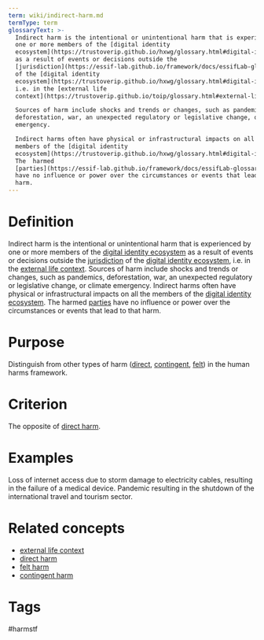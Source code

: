 ```yaml
---
term: wiki/indirect-harm.md
termType: term
glossaryText: >-
  Indirect harm is the intentional or unintentional harm that is experienced by
  one or more members of the [digital identity
  ecosystem](https://trustoverip.github.io/hxwg/glossary.html#digital-identity-ecosystem)
  as a result of events or decisions outside the
  [jurisdiction](https://essif-lab.github.io/framework/docs/essifLab-glossary#jurisdiction)
  of the [digital identity
  ecosystem](https://trustoverip.github.io/hxwg/glossary.html#digital-identity-ecosystem),
  i.e. in the [external life
  context](https://trustoverip.github.io/toip/glossary.html#external-life-context). 

  Sources of harm include shocks and trends or changes, such as pandemics,
  deforestation, war, an unexpected regulatory or legislative change, or climate
  emergency. 

  Indirect harms often have physical or infrastructural impacts on all the
  members of the [digital identity
  ecosystem](https://trustoverip.github.io/hxwg/glossary.html#digital-identity-ecosystem). 
  The  harmed
  [parties](https://essif-lab.github.io/framework/docs/essifLab-glossary#party)
  have no influence or power over the circumstances or events that lead to that
  harm.
---
```

# Definition
Indirect harm is the intentional or unintentional harm that is experienced by one or more members of the [digital identity ecosystem](https://trustoverip.github.io/hxwg/glossary.html#digital-identity-ecosystem) as a result of events or decisions outside the [jurisdiction](https://essif-lab.github.io/framework/docs/essifLab-glossary#jurisdiction) of the [digital identity ecosystem](https://trustoverip.github.io/hxwg/glossary.html#digital-identity-ecosystem), i.e. in the [external life context](https://trustoverip.github.io/toip/glossary.html#external-life-context). 
Sources of harm include shocks and trends or changes, such as pandemics, deforestation, war, an unexpected regulatory or legislative change, or climate emergency. 
Indirect harms often have physical or infrastructural impacts on all the members of the [digital identity ecosystem](https://trustoverip.github.io/hxwg/glossary.html#digital-identity-ecosystem).  The  harmed [parties](https://essif-lab.github.io/framework/docs/essifLab-glossary#party) have no influence or power over the circumstances or events that lead to that harm.
# Purpose
Distinguish from other types of harm ([direct](https://trustoverip.github.io/hxwg/glossary.html#direct-harm), [contingent](https://trustoverip.github.io/hxwg/glossary.html#contingent-harm), [felt](https://trustoverip.github.io/hxwg/glossary.html#felt-harm)) in the human harms framework.  
# Criterion
The opposite of [direct harm](https://trustoverip.github.io/toip/glossary.html#direct-harm).
# Examples
Loss of internet access due to storm damage to electricity cables, resulting in the failure of a medical device.  Pandemic resulting in the shutdown of the international travel and tourism sector.
# Related concepts
* [external life context](https://trustoverip.github.io/toip/glossary.html#external-life-context)
* [direct harm](https://trustoverip.github.io/toip/glossary.html#direct-harm)
* [felt harm](https://trustoverip.github.io/toip/glossary.html#felt-harm)
* [contingent harm](https://trustoverip.github.io/toip/glossary.html#contingent-harm)
# Tags  
 #harmstf